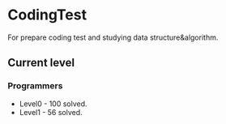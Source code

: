 # CodingTest

For prepare coding test and studying data structure&algorithm.

## Current level

### Programmers

- Level0 - 100 solved.
- Level1 - 56 solved.
